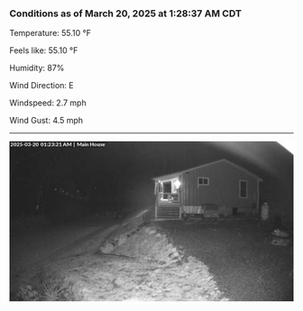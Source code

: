 ### Conditions as of March 20, 2025 at 1:28:37 AM CDT 

Temperature: 55.10 &deg;F

Feels like: 55.10 &deg;F

Humidity: 87%

Wind Direction: E

Windspeed: 2.7 mph

Wind Gust: 4.5 mph

---

<img src="./images/latest.jpeg"/>

